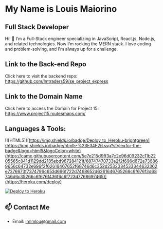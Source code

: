 # My Name is Louis Maiorino

## Full Stack Developer

Hi! 👋 I'm a Full-Stack engineer specializing in JavaScript, React.js, Node.js, and related technologies. Now I'm rocking the MERN stack. I love coding and problem-solving, and I'm always up for a challenge.

## Link to the Back-end Repo

Click here to visit the backend repo: https://github.com/lmtraders59/se_project_express

## Link to the Domain Name

Click here to access the Domain for Project 15: https://www.project15.routesmaps.com/

## Languages & Tools:

 
[![HTML5]([https://img.shields.io/badge/Deploy_to_Heroku-brightgreen](https://img.shields.io/badge/html5-%23E34F26.svg?style=for-the-badge&logo=html5&logoColor=white)(https://camo.githubusercontent.com/5e7e215d9ff3a7c2e96d09232c11b2205565c841d1129dd2185ebd967284121f/68747470733a2f2f696d672e736869656c64732e696f2f62616467652f68746d6c352d2532334533344632362e7376673f7374796c653d666f722d7468652d6261646765266c6f676f3d68746d6c35266c6f676f436f6c6f723d7768697465)](https://heroku.com/deploy)

[![Deploy to Heroku](https://img.shields.io/badge/Deploy_to_Heroku-brightgreen)](https://heroku.com/deploy)


## 📫 Contact Me
- Email: lmlmlou@gmail.com
